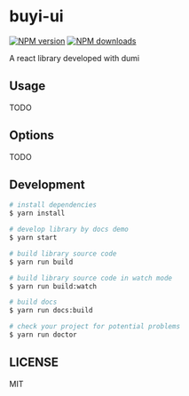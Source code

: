# buyi-ui

[![NPM version](https://img.shields.io/npm/v/buyi-ui.svg?style=flat)](https://npmjs.org/package/buyi-ui)
[![NPM downloads](http://img.shields.io/npm/dm/buyi-ui.svg?style=flat)](https://npmjs.org/package/buyi-ui)

A react library developed with dumi

## Usage

TODO

## Options

TODO

## Development

```bash
# install dependencies
$ yarn install

# develop library by docs demo
$ yarn start

# build library source code
$ yarn run build

# build library source code in watch mode
$ yarn run build:watch

# build docs
$ yarn run docs:build

# check your project for potential problems
$ yarn run doctor
```

## LICENSE

MIT
